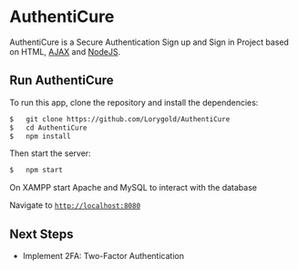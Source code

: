 # AuthentiCure

AuthentiCure is a Secure Authentication Sign up and Sign in Project based on HTML, [AJAX](https://api.jquery.com/jquery.ajax/) and [NodeJS](https://nodejs.org/en/about/).


## Run AuthentiCure

To run this app, clone the repository and install the dependencies:

```bash
$   git clone https://github.com/Lorygold/AuthentiCure
$   cd AuthentiCure
$   npm install
```

Then start the server:

```bash
$   npm start
```

On XAMPP start Apache and MySQL to interact with the database 

Navigate to [`http://localhost:8080`](http://localhost:8080)

##  Next Steps

*   Implement 2FA: Two-Factor Authentication

